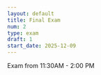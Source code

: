 ```yaml
---
layout: default
title: Final Exam
num: 2
type: exam
draft: 1
start_date: 2025-12-09
---
```


Exam from 11:30AM - 2:00 PM

